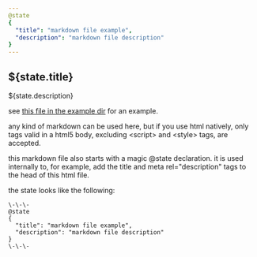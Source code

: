 ```yaml
---
@state
{
  "title": "markdown file example",
  "description": "markdown file description"
}
---
```


## ${state.title}

${state.description}

see [this file in the example dir](https://github.com/magic/core/blob/master/example/pages/modules/markdown.md) for an example.

any kind of markdown can be used here,
but if you use html natively,
only tags valid in a html5 body, excluding &lt;script&gt; and &lt;style&gt; tags, are accepted.

this markdown file also starts with a magic @state declaration.
it is used internally to, for example, add the title and meta rel="description" tags to the head of this html file.

the state looks like the following:

```
\-\-\-
@state
{
  "title": "markdown file example",
  "description": "markdown file description"
}
\-\-\-
```
